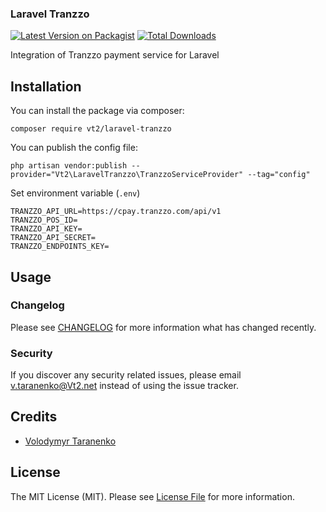 ### Laravel Tranzzo

[![Latest Version on Packagist](https://img.shields.io/packagist/v/vt2/laravel-tranzzo.svg?style=flat-square)](https://packagist.org/packages/vt2/laravel-tranzzo)
[![Total Downloads](https://img.shields.io/packagist/dt/vt2/laravel-tranzzo.svg?style=flat-square)](https://packagist.org/packages/vt2/laravel-tranzzo)

Integration of Tranzzo payment service for Laravel

## Installation

You can install the package via composer:

```
composer require vt2/laravel-tranzzo
```
You can publish the config file:
```
php artisan vendor:publish --provider="Vt2\LaravelTranzzo\TranzzoServiceProvider" --tag="config"
```

Set environment variable (`.env`)
```
TRANZZO_API_URL=https://cpay.tranzzo.com/api/v1
TRANZZO_POS_ID=
TRANZZO_API_KEY=
TRANZZO_API_SECRET=
TRANZZO_ENDPOINTS_KEY=
```

## Usage



### Changelog

Please see [CHANGELOG](CHANGELOG.md) for more information what has changed recently.

### Security

If you discover any security related issues, please email v.taranenko@Vt2.net instead of using the issue tracker.

## Credits

- [Volodymyr Taranenko](https://github.com/VT2)

## License

The MIT License (MIT). Please see [License File](LICENSE.md) for more information.


